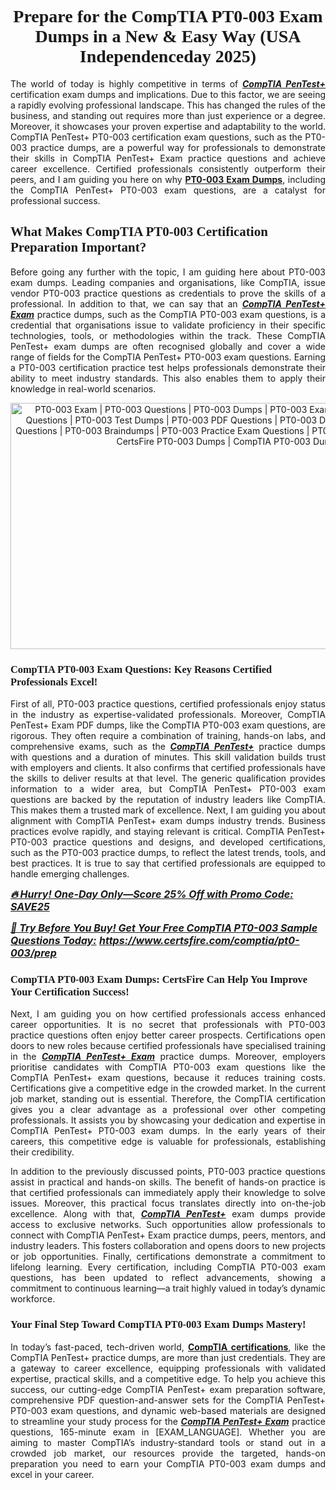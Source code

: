 <h1 style="text-align: center;"><strong><span style="display:block; color:#Black; "><span style="font-family:Times New Roman,Times,serif;">Prepare for the CompTIA PT0-003 Exam Dumps in a New & Easy Way (USA Independenceday 2025)</span></span></strong></h1>

<p style="text-align:justify">The world of today is highly competitive in terms of <u><em><strong>CompTIA PenTest+</strong></em></u> certification exam dumps and implications. Due to this factor, we are seeing a rapidly evolving professional landscape. This has changed the rules of the business, and standing out requires more than just experience or a degree. Moreover, it showcases your proven expertise and adaptability to the world. CompTIA PenTest+ PT0-003 certification exam questions, such as the PT0-003 practice dumps, are a powerful way for professionals to demonstrate their skills in CompTIA PenTest+ Exam practice questions and achieve career excellence. Certified professionals consistently outperform their peers, and I am guiding you here on why <strong><a href="https://www.certsfire.com/comptia/pt0-003/prep">PT0-003 Exam Dumps</a></strong>, including the CompTIA PenTest+ PT0-003 exam questions, are a catalyst for professional success.</p>

<h2><strong><span style="display:block; color:#Black; "><span style="font-family:Times New Roman,Times,serif;">What Makes CompTIA PT0-003 Certification Preparation Important? </span></span></strong></h2>

<p style="text-align:justify">Before going any further with the topic, I am guiding here about PT0-003 exam dumps. Leading companies and organisations, like CompTIA, issue vendor PT0-003 practice questions as credentials to prove the skills of a professional. In addition to that, we can say that an <u><em><strong>CompTIA PenTest+ Exam</strong></em></u> practice dumps, such as the CompTIA PT0-003 exam questions, is a credential that organisations issue to validate proficiency in their specific technologies, tools, or methodologies within the track. These CompTIA PenTest+ exam dumps are often recognised globally and cover a wide range of fields for the CompTIA PenTest+ PT0-003 exam questions. Earning a PT0-003 certification practice test helps professionals demonstrate their ability to meet industry standards. This also enables them to apply their knowledge in real-world scenarios.</p>

<p style="text-align: center;"><img alt="PT0-003 Exam | PT0-003 Questions | PT0-003 Dumps | PT0-003 Exam Dumps | PT0-003 Exam Questions | PT0-003 Test Dumps | PT0-003 PDF Questions | PT0-003 Dumps PDF | PT0-003 Test Questions | PT0-003 Braindumps | PT0-003 Practice Exam Questions | PT0-003 Exam PDF Questions | CertsFire PT0-003 Dumps | CompTIA PT0-003 Dumps" src="https://i.ibb.co/PsXwbDFs/7406095-IND.jpg" style="width: 700px; height: 394px;" /></p>

<h3><strong><span style="display:block; color:#Black; "><span style="font-family:Times New Roman,Times,serif;">CompTIA PT0-003 Exam Questions: Key Reasons Certified Professionals Excel!</span></span></strong></h3>

<p style="text-align:justify">First of all, PT0-003 practice questions, certified professionals enjoy status in the industry as expertise-validated professionals. Moreover, CompTIA PenTest+ Exam PDF dumps, like the CompTIA PT0-003 exam questions, are rigorous. They often require a combination of training, hands-on labs, and comprehensive exams, such as the <u><em><strong>CompTIA PenTest+</strong></em></u> practice dumps with questions and a duration of minutes. This skill validation builds trust with employers and clients. It also confirms that certified professionals have the skills to deliver results at that level. The generic qualification provides information to a wider area, but CompTIA PenTest+ PT0-003 exam questions are backed by the reputation of industry leaders like CompTIA. This makes them a trusted mark of excellence. Next, I am guiding you about alignment with CompTIA PenTest+ exam dumps industry trends. Business practices evolve rapidly, and staying relevant is critical. CompTIA PenTest+ PT0-003 practice questions and designs, and developed certifications, such as the PT0-003 practice dumps, to reflect the latest trends, tools, and best practices. It is true to say that certified professionals are equipped to handle emerging challenges.</p>

<p><u><span style="font-size:16px;"><strong><em>🔥 Hurry! One-Day Only—Score 25% Off with Promo Code: SAVE25</em></strong></span></u></p>

<p><span style="font-size:16px;"><u><strong><em>📘 Try Before You Buy! Get Your Free CompTIA PT0-003 Sample Questions Today:</em></strong></u> <strong><em><u><a href="https://www.certsfire.com/comptia/pt0-003/prep">https://www.certsfire.com/comptia/pt0-003/prep</a></u></em></strong></span></p>

<h3><strong><span style="display:block; color:#Black; "><span style="font-family:Times New Roman,Times,serif;">CompTIA PT0-003 Exam Dumps: CertsFire Can Help You Improve Your Certification Success!</span></span></strong></h3>

<p style="text-align:justify">Next, I am guiding you on how certified professionals access enhanced career opportunities. It is no secret that professionals with PT0-003 practice questions often enjoy better career prospects. Certifications open doors to new roles because certified professionals have specialised training in the <u><em><strong>CompTIA PenTest+ Exam</strong></em></u> practice dumps. Moreover, employers prioritise candidates with CompTIA PT0-003 exam questions like the CompTIA PenTest+ exam questions, because it reduces training costs. Certifications give a competitive edge in the crowded market. In the current job market, standing out is essential. Therefore, the CompTIA certification gives you a clear advantage as a professional over other competing professionals. It assists you by showcasing your dedication and expertise in CompTIA PenTest+ PT0-003 exam dumps. In the early years of their careers, this competitive edge is valuable for professionals, establishing their credibility.</p>

<p style="text-align:justify">In addition to the previously discussed points, PT0-003 practice questions assist in practical and hands-on skills. The benefit of hands-on practice is that certified professionals can immediately apply their knowledge to solve issues. Moreover, this practical focus translates directly into on-the-job excellence. Along with that, <u><em><strong>CompTIA PenTest+</strong></em></u> exam dumps provide access to exclusive networks. Such opportunities allow professionals to connect with CompTIA PenTest+ Exam practice dumps, peers, mentors, and industry leaders. This fosters collaboration and opens doors to new projects or job opportunities. Finally, certifications demonstrate a commitment to lifelong learning. Every certification, including CompTIA PT0-003 exam questions, has been updated to reflect advancements, showing a commitment to continuous learning—a trait highly valued in today’s dynamic workforce.</p>

<h3><strong><span style="display:block; color:#Black; "><span style="font-family:Times New Roman,Times,serif;">Your Final Step Toward CompTIA PT0-003 Exam Dumps Mastery!</span></span></strong></h3>

<p style="text-align:justify">In today’s fast-paced, tech-driven world, <strong><a href="https://www.certsfire.com/exams/comptia">CompTIA certifications</a></strong>, like the CompTIA PenTest+ practice dumps, are more than just credentials. They are a gateway to career excellence, equipping professionals with validated expertise, practical skills, and a competitive edge. To help you achieve this success, our cutting-edge CompTIA PenTest+ exam preparation software, comprehensive PDF question-and-answer sets for the CompTIA PenTest+ PT0-003 exam questions, and dynamic web-based materials are designed to streamline your study process for the <u><em><strong>CompTIA PenTest+ Exam</strong></em></u> practice questions, 165-minute exam in [EXAM_LANGUAGE]. Whether you are aiming to master CompTIA’s industry-standard tools or stand out in a crowded job market, our resources provide the targeted, hands-on preparation you need to earn your CompTIA PT0-003 exam dumps and excel in your career.</p>
